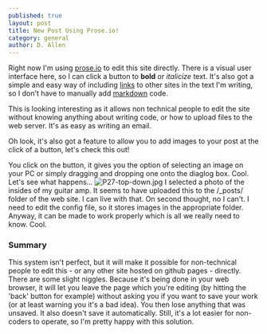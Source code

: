 ```yaml
---
published: true
layout: post
title: New Post Using Prose.io!
category: general
author: D. Allen
---
```

Right now I'm using [prose.io](prose.io) to edit this site directly. There is a visual user interface here, so I can click a button to **bold** or _italicize_ text. It's also got a simple and easy way of including [links](https://staphsynth.github.io/) to other sites in the text I'm writing, so I don't have to manually add [markdown](https://www.google.com.au/search?q=markdown&gws_rd=cr&ei=Hf_MV8bTKYW60AT8poy4CQ) code.

This is looking interesting as it allows non technical people to edit the site without knowing anything about writing code, or how to upload files to the web server. It's as easy as writing an email.

Oh look, it's also got a feature to allow you to add images to your post at the click of a button, let's check this out!

You click on the button, it gives you the option of selecting an image on your PC or simply dragging and dropping one onto the diaglog box. Cool. Let's see what happens...
![P27-top-down.jpg]({{site.baseurl}}/img/P27-top-down.jpg)
I selected a photo of the insides of my guitar amp. It seems to have uploaded this to the /\_posts/ folder of the web site. I can live with that. On second thought, no I can't. I need to edit the config file, so it stores images in the appropriate folder. Anyway, it can be made to work properly which is all we really need to know. Cool.

### Summary

This system isn't perfect, but it will make it possible for non-technical people to edit this - or any other site hosted on github pages - directly. There are some slight niggles. Because it's being done in your web browser, it will let you leave the page which you're editing (by hitting the 'back' button for example) without asking you if you want to save your work (or at least warning you it's a bad idea). You then lose anything that was unsaved. It also doesn't save it automatically. Still, it's a lot easier for non-coders to operate, so I'm pretty happy with this solution.

